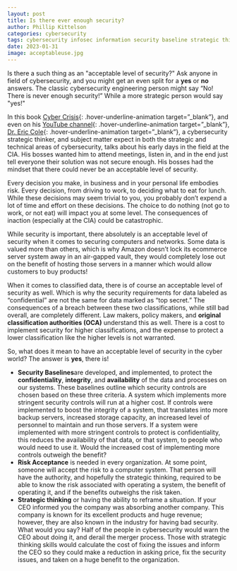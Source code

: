 ```yaml
---
layout: post
title: Is there ever enough security?
author: Phillip Kittelson
categories: cybersecurity
tags: cybersecurity infosec information security baseline strategic thinking
date: 2023-01-31
image: acceptableuse.jpg
---
```


Is there a such thing as an "acceptable level of security?" Ask anyone in field of cybersecurity, and you might get an even split for a __yes__ or __no__ answers. The classic cybersecurity engineering person might say “No! There is never enough security!” While a more strategic person would say "yes!"

In this book [Cyber Crisis](https://www.amazon.com/Cyber-Crisis-Protecting-Business-Threats/dp/1950665836){: .hover-underline-animation target=”_blank”}, and even on his [YouTube channel](https://www.youtube.com/c/DrEricCole){: .hover-underline-animation target=”_blank”}, [Dr. Eric Cole](https://secure-anchor.com/about/){: .hover-underline-animation target=”_blank”}, a cybersecurity strategic thinker, and subject matter expect in both the strategic and technical areas of cybersecurity, talks about his early days in the field at the CIA. His bosses wanted him to attend meetings, listen in, and in the end just tell everyone their solution was not secure enough. His bosses had the mindset that there could never be an acceptable level of security.

Every decision you make, in business and in your personal life embodies risk. Every decision, from driving to work, to deciding what to eat for lunch. While these decisions may seem trivial to you, you probably don’t expend a lot of time and effort on these decisions. The choice to do nothing (not go to work, or not eat) will impact you at some level. The consequences of inaction (especially at the CIA) could be catastrophic.

While security is important, there absolutely is an acceptable level of security when it comes to securing computers and networks. Some data is valued more than others, which is why Amazon doesn’t lock its ecommerce server system away in an air-gapped vault, they would completely lose out on the benefit of hosting those servers in a manner which would allow customers to buy products!

When it comes to classified data, there is of course an acceptable level of security as well. Which is why the security requirements for data labeled as “confidential” are not the same for data marked as “top secret.” The consequences of a breach between these two classifications, while still bad overall, are completely different. Law makers, policy makers, and __original classification authorities (OCA)__ understand this as well. There is a cost to implement security for higher classifications, and the expense to protect a lower classification like the higher levels is not warranted.

So, what does it mean to have an acceptable level of security in the cyber world? The answer is **yes**, there is!
- **Security Baselines**are developed, and implemented, to protect the __confidentiality__, __integrity__, and __availability__ of the data and processes on our systems. These baselines outline which security controls are chosen based on these three criteria. A system which implements more stringent security controls will run at a higher cost. If controls were implemented to boost the integrity of a system, that translates into more backup servers, increased storage capacity, an increased level of personnel to maintain and run those servers. If a system were implemented with more stringent controls to protect is confidentiality, this reduces the availability of that data, or that system, to people who would need to use it. Would the increased cost of implementing more controls outweigh the benefit?
- **Risk Acceptance** is needed in every organization. At some point, someone will accept the risk to a computer system. That person will have the authority, and hopefully the strategic thinking, required to be able to know the risk associated with operating a system, the benefit of operating it, and if the benefits outweighs the risk taken.
- **Strategic thinking** or having the ability to reframe a situation. If your CEO informed you the company was absorbing another company. This company is known for its excellent products and huge revenue; however, they are also known in the industry for having bad security. What would you say? Half of the people in cybersecurity would warn the CEO about doing it, and derail the merger process. Those with strategic thinking skills would calculate the cost of fixing the issues and inform the CEO so they could make a reduction in asking price, fix the security issues, and taken on a huge benefit to the organization.